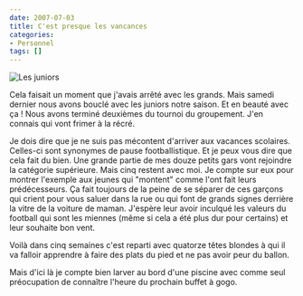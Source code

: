 ```yaml
---
date: 2007-07-03
title: C'est presque les vancances
categories:
- Personnel
tags: []
---
```

<img src="https://dlgjp9x71cipk.cloudfront.net/2007/07/fcb_juniors.png" alt="Les juniors" />

Cela faisait un moment que j'avais arrêté avec les grands. Mais samedi dernier nous avons bouclé avec les juniors notre saison. Et en beauté avec ça ! Nous avons terminé deuxièmes du tournoi du groupement. J'en connais qui vont frimer à la récré.

<!--more-->

Je dois dire que je ne suis pas mécontent d'arriver aux vacances scolaires. Celles-ci sont synonymes de pause footballistique. Et je peux vous dire que cela fait du bien.
Une grande partie de mes douze petits gars vont rejoindre la catégorie supérieure. Mais cinq restent avec moi. Je compte sur eux pour montrer l'exemple aux jeunes qui "montent" comme l'ont fait leurs prédécesseurs.
Ça fait toujours de la peine de se séparer de ces garçons qui crient pour vous saluer dans la rue ou qui font de grands signes derrière la vitre de la voiture de maman. J'espère leur avoir inculqué les valeurs du football qui sont les miennes (même si cela a été plus dur pour certains) et leur souhaite bon vent.

Voilà dans cinq semaines c'est reparti avec quatorze têtes blondes à qui il va falloir apprendre à faire des plats du pied et ne pas avoir peur du ballon.

Mais d'ici là je compte bien larver au bord d'une piscine avec comme seul préocupation de connaître l'heure du prochain buffet à gogo.
